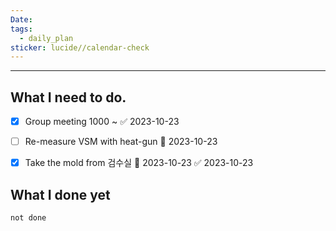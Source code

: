 ```yaml
---
Date: 
tags:
  - daily_plan
sticker: lucide//calendar-check
---
```

---
## What I need to do.

- [x] Group meeting 1000 ~ ✅ 2023-10-23
- [ ] Re-measure VSM with heat-gun 📅 2023-10-23 
- [x] Take the mold from 검수실 📅 2023-10-23 ✅ 2023-10-23






## What I done yet
```tasks
not done
```
